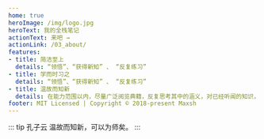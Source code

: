 ```yaml
---
home: true
heroImage: /img/logo.jpg
heroText: 我的全栈笔记
actionText: 来吧 →
actionLink: /03_about/
features:
- title: 简洁至上
  details: “领悟”、“获得新知” 、 “反复练习”
- title: 学而时习之
  details: “领悟”、“获得新知” 、 “反复练习”
- title: 温故而知新
  details: 在能力范围以内，尽量广泛阅览典籍，反复思考其中的涵义，对已经听闻的知识，也要定期复习，能有心得、有领悟；并且也要尽力吸收新知
footer: MIT Licensed | Copyright © 2018-present Maxsh
---
```

::: tip 孔子云
温故而知新，可以为师矣。
:::

